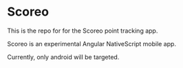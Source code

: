 # Scoreo

This is the repo for for the Scoreo point tracking app.

Scoreo is an experimental Angular NativeScript mobile app. 

Currently, only android will be targeted.